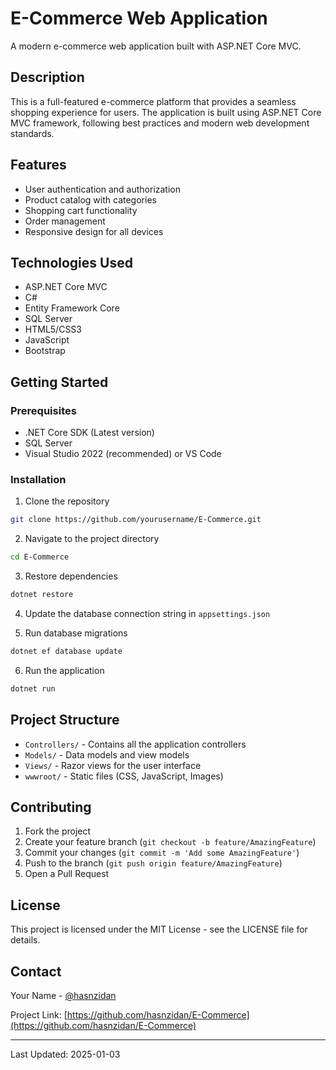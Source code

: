 # E-Commerce Web Application

A modern e-commerce web application built with ASP.NET Core MVC.

## Description

This is a full-featured e-commerce platform that provides a seamless shopping experience for users. The application is built using ASP.NET Core MVC framework, following best practices and modern web development standards.

## Features

- User authentication and authorization
- Product catalog with categories
- Shopping cart functionality
- Order management
- Responsive design for all devices

## Technologies Used

- ASP.NET Core MVC
- C#
- Entity Framework Core
- SQL Server
- HTML5/CSS3
- JavaScript
- Bootstrap

## Getting Started

### Prerequisites

- .NET Core SDK (Latest version)
- SQL Server
- Visual Studio 2022 (recommended) or VS Code

### Installation

1. Clone the repository
```bash
git clone https://github.com/yourusername/E-Commerce.git
```

2. Navigate to the project directory
```bash
cd E-Commerce
```

3. Restore dependencies
```bash
dotnet restore
```

4. Update the database connection string in `appsettings.json`

5. Run database migrations
```bash
dotnet ef database update
```

6. Run the application
```bash
dotnet run
```

## Project Structure

- `Controllers/` - Contains all the application controllers
- `Models/` - Data models and view models
- `Views/` - Razor views for the user interface
- `wwwroot/` - Static files (CSS, JavaScript, Images)

## Contributing

1. Fork the project
2. Create your feature branch (`git checkout -b feature/AmazingFeature`)
3. Commit your changes (`git commit -m 'Add some AmazingFeature'`)
4. Push to the branch (`git push origin feature/AmazingFeature`)
5. Open a Pull Request

## License

This project is licensed under the MIT License - see the LICENSE file for details.

## Contact

Your Name - [@hasnzidan](https://github.com/hasnzidan)

Project Link: [https://github.com/hasnzidan/E-Commerce](https://github.com/hasnzidan/E-Commerce)

---
Last Updated: 2025-01-03
